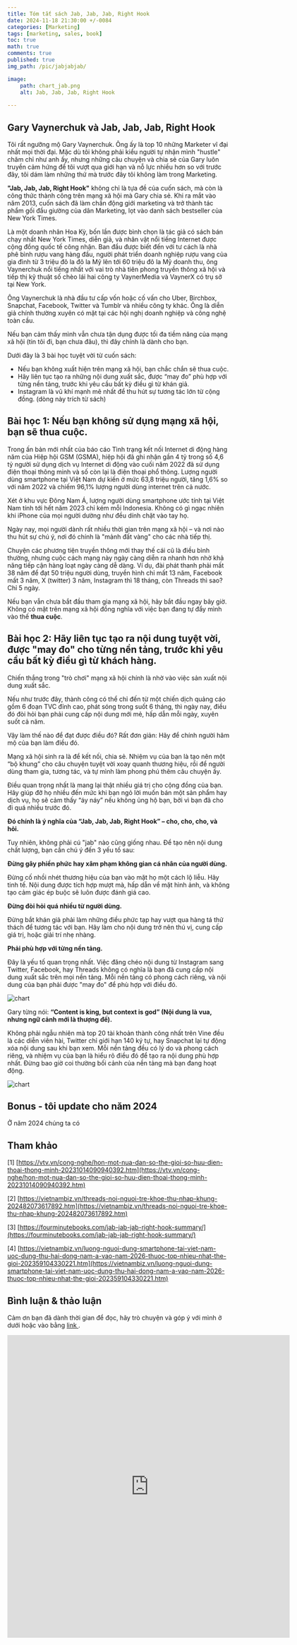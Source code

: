 ```yaml
---
title: Tóm tắt sách Jab, Jab, Jab, Right Hook
date: 2024-11-18 21:30:00 +/-0084
categories: [Marketing]
tags: [marketing, sales, book]
toc: true
math: true
comments: true
published: true
img_path: /pic/jabjabjab/

image:
    path: chart_jab.png
    alt: Jab, Jab, Jab, Right Hook
    
---
```


## Gary Vaynerchuk và Jab, Jab, Jab, Right Hook

Tôi rất ngưỡng mộ Gary Vaynerchuk. Ông ấy là top 10 những Marketer vĩ đại nhất mọi thời đại. Mặc dù tôi không phải kiểu người tự nhận mình "hustle" chăm chỉ như anh ấy, nhưng những câu chuyện và chia sẻ của Gary luôn truyền cảm hứng để tôi vượt qua giới hạn và nỗ lực nhiều hơn so với trước đây, tôi dám làm những thứ mà trước đây tôi không làm trong Marketing.

**"Jab, Jab, Jab, Right Hook"** không chỉ là tựa đề của cuốn sách, mà còn là công thức thành công trên mạng xã hội mà Gary chia sẻ. Khi ra mắt vào năm 2013, cuốn sách đã làm chấn động giới marketing và trở thành tác phẩm gối đầu giường của dân Marketing, lọt vào danh sách bestseller của New York Times.

Là một doanh nhân Hoa Kỳ, bốn lần được bình chọn là tác giả có sách bán chạy nhất New York Times, diễn giả, và nhân vật nổi tiếng Internet được cộng đồng quốc tế công nhận. Ban đầu được biết đến với tư cách là nhà phê bình rượu vang hàng đầu, người phát triển doanh nghiệp rượu vang của gia đình từ 3 triệu đô la đô la Mỹ lên tới 60 triệu đô la Mỹ doanh thu, ông Vaynerchuk nổi tiếng nhất với vai trò nhà tiên phong truyền thông xã hội và tiếp thị kỹ thuật số chèo lái hai công ty VaynerMedia và VaynerX có trụ sở tại New York.

Ông Vaynerchuk là nhà đầu tư cấp vốn hoặc cố vấn cho Uber, Birchbox, Snapchat, Facebook, Twitter và Tumblr và nhiều công ty khác. Ông là diễn giả chính thường xuyên có mặt tại các hội nghị doanh nghiệp và công nghệ toàn cầu.

Nếu bạn cảm thấy mình vẫn chưa tận dụng được tối đa tiềm năng của mạng xã hội (tin tôi đi, bạn chưa đâu), thì đây chính là dành cho bạn.

Dưới đây là 3 bài học tuyệt vời từ cuốn sách:

- Nếu bạn không xuất hiện trên mạng xã hội, bạn chắc chắn sẽ thua cuộc.
- Hãy liên tục tạo ra những nội dung xuất sắc, được “may đo” phù hợp với từng nền tảng, trước khi yêu cầu bất kỳ điều gì từ khán giả.
- Instagram là vũ khí mạnh mẽ nhất để thu hút sự tương tác lớn từ cộng đồng. (dòng này trích từ sách)

## Bài học 1: Nếu bạn không sử dụng mạng xã hội, bạn sẽ thua cuộc.

Trong ấn bản mới nhất của báo cáo Tình trạng kết nối Internet di động hàng năm của Hiệp hội GSM (GSMA), hiệp hội đã ghi nhận gần 4 tỷ trong số 4,6 tỷ người sử dụng dịch vụ Internet di động vào cuối năm 2022 đã sử dụng điện thoại thông minh và số còn lại là điện thoại phổ thông. Lượng người dùng smartphone tại Việt Nam dự kiến ở mức 63,8 triệu người, tăng 1,6% so với năm 2022 và chiếm 96,1% lượng người dùng internet trên cả nước. 

Xét ở khu vực Đông Nam Á, lượng người dùng smartphone ước tính tại Việt Nam tính tới hết năm 2023 chỉ kém mỗi Indonesia. Không có gì ngạc nhiên khi iPhone của mọi người dường như đều dính chặt vào tay họ.

Ngày nay, mọi người dành rất nhiều thời gian trên mạng xã hội – và nơi nào thu hút sự chú ý, nơi đó chính là "mảnh đất vàng" cho các nhà tiếp thị.

Chuyện các phương tiện truyền thông mới thay thế cái cũ là điều bình thường, nhưng cuộc cách mạng này ngày càng diễn ra nhanh hơn nhờ khả năng tiếp cận hàng loạt ngày càng dễ dàng. Ví dụ, đài phát thanh phải mất 38 năm để đạt 50 triệu người dùng, truyền hình chỉ mất 13 năm, Facebook mất 3 năm, X (twitter) 3 năm, Instagram thì 18 tháng, còn Threads thì sao? Chỉ 5 ngày.

Nếu bạn vẫn chưa bắt đầu tham gia mạng xã hội, hãy bắt đầu ngay bây giờ. Không có mặt trên mạng xã hội đồng nghĩa với việc bạn đang tự đẩy mình vào thế **thua cuộc**.

## Bài học 2: Hãy liên tục tạo ra nội dung tuyệt vời, được "may đo" cho từng nền tảng, trước khi yêu cầu bất kỳ điều gì từ khách hàng.

Chiến thắng trong "trò chơi" mạng xã hội chính là nhờ vào việc sản xuất nội dung xuất sắc.

Nếu như trước đây, thành công có thể chỉ đến từ một chiến dịch quảng cáo gồm 6 đoạn TVC đỉnh cao, phát sóng trong suốt 6 tháng, thì ngày nay, điều đó đòi hỏi bạn phải cung cấp nội dung mới mẻ, hấp dẫn mỗi ngày, xuyên suốt cả năm.

Vậy làm thế nào để đạt được điều đó?
Rất đơn giản: Hãy để chính người hâm mộ của bạn làm điều đó.

Mạng xã hội sinh ra là để kết nối, chia sẻ. Nhiệm vụ của bạn là tạo nên một “bộ khung” cho câu chuyện tuyệt vời xoay quanh thương hiệu, rồi để người dùng tham gia, tương tác, và tự mình làm phong phú thêm câu chuyện ấy.

Điều quan trọng nhất là mang lại thật nhiều giá trị cho cộng đồng của bạn. Hãy giúp đỡ họ nhiều đến mức khi bạn ngỏ lời muốn bán một sản phẩm hay dịch vụ, họ sẽ cảm thấy “áy náy” nếu không ủng hộ bạn, bởi vì bạn đã cho đi quá nhiều trước đó.

**Đó chính là ý nghĩa của “Jab, Jab, Jab, Right Hook” – cho, cho, cho, và hỏi.**

Tuy nhiên, không phải cú "jab" nào cũng giống nhau. Để tạo nên nội dung chất lượng, bạn cần chú ý đến 3 yếu tố sau:

**Đừng gây phiền phức hay xâm phạm không gian cá nhân của người dùng.**

Đừng cố nhồi nhét thương hiệu của bạn vào mặt họ một cách lộ liễu. Hãy tinh tế. Nội dung được tích hợp mượt mà, hấp dẫn về mặt hình ảnh, và không tạo cảm giác ép buộc sẽ luôn được đánh giá cao.

**Đừng đòi hỏi quá nhiều từ người dùng.**

Đừng bắt khán giả phải làm những điều phức tạp hay vượt qua hàng tá thử thách để tương tác với bạn. Hãy làm cho nội dung trở nên thú vị, cung cấp giá trị, hoặc giải trí nhẹ nhàng.

**Phải phù hợp với từng nền tảng.**

Đây là yếu tố quan trọng nhất. Việc đăng chéo nội dung từ Instagram sang Twitter, Facebook, hay Threads không có nghĩa là bạn đã cung cấp nội dung xuất sắc trên mọi nền tảng. Mỗi nền tảng có phong cách riêng, và nội dung của bạn phải được "may đo" để phù hợp với điều đó.

![chart](chart_jab.png)

Gary từng nói: **“Content is king, but context is god” (Nội dung là vua, nhưng ngữ cảnh mới là thượng đế).**

Không phải ngẫu nhiên mà top 20 tài khoản thành công nhất trên Vine đều là các diễn viên hài, Twitter chỉ giới hạn 140 ký tự, hay Snapchat lại tự động xóa nội dung sau khi bạn xem. Mỗi nền tảng đều có lý do và phong cách riêng, và nhiệm vụ của bạn là hiểu rõ điều đó để tạo ra nội dung phù hợp nhất. Đừng bao giờ coi thường bối cảnh của nền tảng mà bạn đang hoạt động.

![chart](chart3.png)

## Bonus - tôi update cho năm 2024

Ở năm 2024 chúng ta có 

## Tham khảo

[1] [https://vtv.vn/cong-nghe/hon-mot-nua-dan-so-the-gioi-so-huu-dien-thoai-thong-minh-20231014090940392.htm](https://vtv.vn/cong-nghe/hon-mot-nua-dan-so-the-gioi-so-huu-dien-thoai-thong-minh-20231014090940392.htm)

[2] [https://vietnambiz.vn/threads-noi-nguoi-tre-khoe-thu-nhap-khung-202482073617892.htm](https://vietnambiz.vn/threads-noi-nguoi-tre-khoe-thu-nhap-khung-202482073617892.htm)

[3] [https://fourminutebooks.com/jab-jab-jab-right-hook-summary/](https://fourminutebooks.com/jab-jab-jab-right-hook-summary/)

[4] [https://vietnambiz.vn/luong-nguoi-dung-smartphone-tai-viet-nam-uoc-dung-thu-hai-dong-nam-a-vao-nam-2026-thuoc-top-nhieu-nhat-the-gioi-202359104330221.htm](https://vietnambiz.vn/luong-nguoi-dung-smartphone-tai-viet-nam-uoc-dung-thu-hai-dong-nam-a-vao-nam-2026-thuoc-top-nhieu-nhat-the-gioi-202359104330221.htm)




## Bình luận & thảo luận

Cảm ơn bạn đã dành thời gian để đọc, hãy trò chuyện và góp ý với mình ở dưới hoặc vào bằng <a href = "https://forms.gle/ZUrzUFKadCJBAEzaA"> link </a>.

<iframe src="https://docs.google.com/forms/d/e/1FAIpQLSdYX6124QWR49d27Gu08whQH9MhDvXeW9o4KkA-kblLt4URwA/viewform?embedded=true" width="640" height="686" frameborder="0" marginheight="0" marginwidth="0">Đang tải…</iframe>
